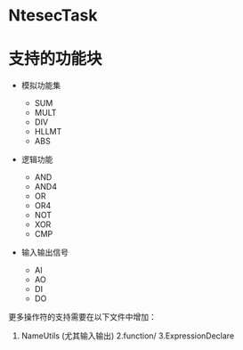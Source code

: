 # NtesecTask


# 支持的功能块

- 模拟功能集
    + SUM
    + MULT
    + DIV
    + HLLMT
    + ABS

- 逻辑功能
    + AND
    + AND4
    + OR
    + OR4
    + NOT
    + XOR
    + CMP

- 输入输出信号
    + AI
    + AO
    + DI
    + DO

更多操作符的支持需要在以下文件中增加：
1. NameUtils (尤其输入输出)
2.function/
3.ExpressionDeclare


